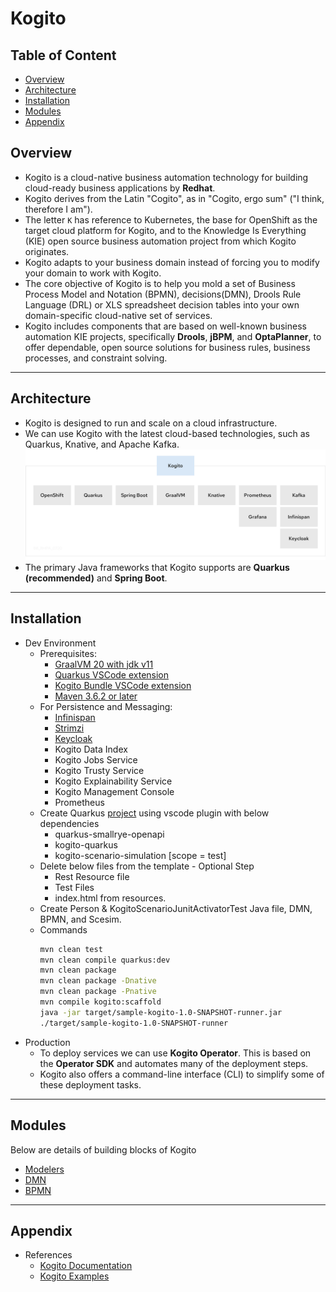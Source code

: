 # Kogito

## Table of Content

- [Overview](#overview)
- [Architecture](#architecture)
- [Installation](#installation)
- [Modules](#modules)
- [Appendix](#appendix)

## Overview

- Kogito is a cloud-native business automation technology for building cloud-ready business applications by **Redhat**.
- Kogito derives from the Latin "Cogito", as in "Cogito, ergo sum" ("I think, therefore I am").
- The letter `K` has reference to Kubernetes, the base for OpenShift as the target cloud platform for Kogito, and to the Knowledge Is Everything (KIE) open source business automation project from which Kogito originates.
- Kogito adapts to your business domain instead of forcing you to modify your domain to work with Kogito.
- The core objective of Kogito is to help you mold a set of Business Process Model and Notation (BPMN), decisions(DMN), Drools Rule Language (DRL) or XLS spreadsheet decision tables into your own domain-specific cloud-native set of services.
- Kogito includes components that are based on well-known business automation KIE projects, specifically **Drools**, **jBPM**, and **OptaPlanner**, to offer dependable, open source solutions for business rules, business processes, and constraint solving.

---

## Architecture

- Kogito is designed to run and scale on a cloud infrastructure.
- We can use Kogito with the latest cloud-based technologies, such as Quarkus, Knative, and Apache Kafka.
![](./01-Images/01-Architecture.png)
- The primary Java frameworks that Kogito supports are **Quarkus (recommended)** and **Spring Boot**. 

---

## Installation

- Dev Environment
  - Prerequisites:
    - [GraalVM 20 with jdk v11](https://github.com/graalvm/graalvm-ce-builds/releases/tag/vm-20.2.0)
    - [Quarkus VSCode extension](https://marketplace.visualstudio.com/items?itemName=redhat.vscode-quarkus)
    - [Kogito Bundle VSCode extension](https://marketplace.visualstudio.com/items?itemName=kie-group.vscode-extension-kogito-bundle)
    - [Maven 3.6.2 or later](https://maven.apache.org/download.cgi)
  - For Persistence and Messaging:
    - [Infinispan](https://infinispan.org/)
    - [Strimzi](https://strimzi.io/)
    - [Keycloak](https://www.keycloak.org/)
    - Kogito Data Index
    - Kogito Jobs Service
    - Kogito Trusty Service
    - Kogito Explainability Service
    - Kogito Management Console
    - Prometheus
  - Create Quarkus [project](./02-MyDev/01-Person/person) using vscode plugin with below dependencies
    - quarkus-smallrye-openapi
    - kogito-quarkus
    - kogito-scenario-simulation [scope = test]
  - Delete below files from the template - Optional Step
    - Rest Resource file
    - Test Files
    - index.html from resources.
  - Create Person & KogitoScenarioJunitActivatorTest Java file, DMN, BPMN, and Scesim.
  - Commands
    ```sh
    mvn clean test
    mvn clean compile quarkus:dev
    mvn clean package
    mvn clean package -Dnative
    mvn clean package -Pnative
    mvn compile kogito:scaffold
    java -jar target/sample-kogito-1.0-SNAPSHOT-runner.jar
    ./target/sample-kogito-1.0-SNAPSHOT-runner
    ```
- Production
  - To deploy services we can use **Kogito Operator**. This is based on the **Operator SDK** and automates many of the deployment steps.
  - Kogito also offers a command-line interface (CLI) to simplify some of these deployment tasks.

---

## Modules
Below are details of building blocks of Kogito
- [Modelers](./03-Modules/01-modeler.md)
- [DMN](./03-Modules/02-dmn.md)
- [BPMN]()

---

## Appendix
- References
  - [Kogito Documentation](https://docs.jboss.org/kogito/release/latest/html_single/#con-kogito-automation_kogito-docs)
  - [Kogito Examples](https://github.com/kiegroup/kogito-examples)